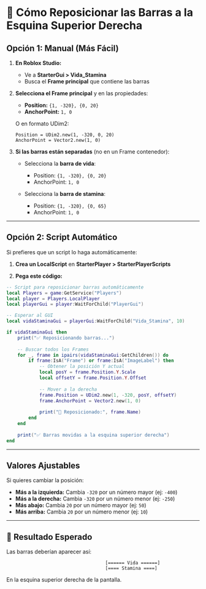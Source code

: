 # 📍 Cómo Reposicionar las Barras a la Esquina Superior Derecha

## Opción 1: Manual (Más Fácil)

1. **En Roblox Studio:**
   - Ve a **StarterGui > Vida_Stamina**
   - Busca el **Frame principal** que contiene las barras
   
2. **Selecciona el Frame principal** y en las propiedades:
   - **Position:** `{1, -320}, {0, 20}`
   - **AnchorPoint:** `1, 0`
   
   O en formato UDim2:
   ```
   Position = UDim2.new(1, -320, 0, 20)
   AnchorPoint = Vector2.new(1, 0)
   ```

3. **Si las barras están separadas** (no en un Frame contenedor):
   - Selecciona la **barra de vida**:
     - Position: `{1, -320}, {0, 20}`
     - AnchorPoint: `1, 0`
   
   - Selecciona la **barra de stamina**:
     - Position: `{1, -320}, {0, 65}`
     - AnchorPoint: `1, 0`

---

## Opción 2: Script Automático

Si prefieres que un script lo haga automáticamente:

1. **Crea un LocalScript** en **StarterPlayer > StarterPlayerScripts**

2. **Pega este código:**

```lua
-- Script para reposicionar barras automáticamente
local Players = game:GetService("Players")
local player = Players.LocalPlayer
local playerGui = player:WaitForChild("PlayerGui")

-- Esperar al GUI
local vidaStaminaGui = playerGui:WaitForChild("Vida_Stamina", 10)

if vidaStaminaGui then
	print("✅ Reposicionando barras...")
	
	-- Buscar todos los Frames
	for _, frame in ipairs(vidaStaminaGui:GetChildren()) do
		if frame:IsA("Frame") or frame:IsA("ImageLabel") then
			-- Obtener la posición Y actual
			local posY = frame.Position.Y.Scale
			local offsetY = frame.Position.Y.Offset
			
			-- Mover a la derecha
			frame.Position = UDim2.new(1, -320, posY, offsetY)
			frame.AnchorPoint = Vector2.new(1, 0)
			
			print("📍 Reposicionado:", frame.Name)
		end
	end
	
	print("✅ Barras movidas a la esquina superior derecha")
end
```

---

## Valores Ajustables

Si quieres cambiar la posición:

- **Más a la izquierda:** Cambia `-320` por un número mayor (ej: `-400`)
- **Más a la derecha:** Cambia `-320` por un número menor (ej: `-250`)
- **Más abajo:** Cambia `20` por un número mayor (ej: `50`)
- **Más arriba:** Cambia `20` por un número menor (ej: `10`)

---

## 🎯 Resultado Esperado

Las barras deberían aparecer así:

```
                                    [====== Vida ======]
                                    [==== Stamina ====]
```

En la esquina superior derecha de la pantalla.

